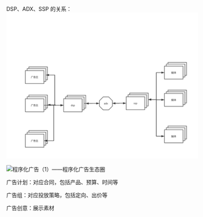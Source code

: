 DSP、ADX、SSP 的关系：![在这里插入图片描述](assets/dsp_adx_ssp.png)

![程序化广告（1）——程序化广告生态圈](https://pic1.zhimg.com/v2-cb774e851914945e6d9361878bea75b3_720w.jpg?source=172ae18b)

广告计划：对应合同，包括产品、预算、时间等

广告组：对应投放策略，包括定向、出价等

广告创意：展示素材